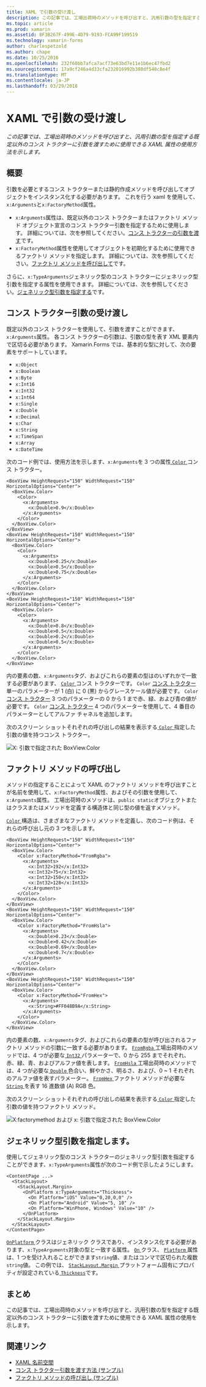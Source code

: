```yaml
---
title: XAML で引数の受け渡し
description: この記事では、工場出荷時のメソッドを呼び出すと、汎用引数の型を指定する既定以外のコンス トラクターに引数を渡すために使用できる XAML 属性の使用方法を示します。
ms.topic: article
ms.prod: xamarin
ms.assetid: 8F3B267F-499E-4D79-9193-FCA99F199519
ms.technology: xamarin-forms
author: charlespetzold
ms.author: chape
ms.date: 10/25/2016
ms.openlocfilehash: 232f60bb7afca7acf73e63bd7e11e1b6ec47fbd2
ms.sourcegitcommit: 17a9cf246a4d33cfa232016992b308df540c8e4f
ms.translationtype: MT
ms.contentlocale: ja-JP
ms.lasthandoff: 03/29/2018
---
```

# <a name="passing-arguments-in-xaml"></a>XAML で引数の受け渡し

_この記事では、工場出荷時のメソッドを呼び出すと、汎用引数の型を指定する既定以外のコンス トラクターに引数を渡すために使用できる XAML 属性の使用方法を示します。_

## <a name="overview"></a>概要

引数を必要とするコンス トラクターまたは静的作成メソッドを呼び出してオブジェクトをインスタンス化する必要があります。 これを行う xaml を使用して、`x:Arguments`と`x:FactoryMethod`属性。

- `x:Arguments`属性は、既定以外のコンス トラクターまたはファクトリ メソッド オブジェクト宣言のコンス トラクター引数を指定するために使用します。 詳細については、次を参照してください。[コンス トラクターの引数を渡す](#constructor_arguments)です。
- `x:FactoryMethod`属性を使用してオブジェクトを初期化するために使用できるファクトリ メソッドを指定します。 詳細については、次を参照してください。[ファクトリ メソッドを呼び出して](#factory_methods)です。

さらに、`x:TypeArguments`ジェネリック型のコンス トラクターにジェネリック型引数を指定する属性を使用できます。 詳細については、次を参照してください。[ジェネリック型引数を指定する](#generic_type_arguments)です。

<a name="constructor_arguments" />

## <a name="passing-constructor-arguments"></a>コンス トラクター引数の受け渡し

既定以外のコンス トラクターを使用して、引数を渡すことができます、`x:Arguments`属性。 各コンス トラクターの引数は、引数の型を表す XML 要素内で区切る必要があります。 Xamarin.Forms では、基本的な型に対して、次の要素をサポートしています。

- `x:Object`
- `x:Boolean`
- `x:Byte`
- `x:Int16`
- `x:Int32`
- `x:Int64`
- `x:Single`
- `x:Double`
- `x:Decimal`
- `x:Char`
- `x:String`
- `x:TimeSpan`
- `x:Array`
- `x:DateTime`

次のコード例では、使用方法を示します、`x:Arguments`を 3 つの属性[ `Color` ](https://developer.xamarin.com/api/type/Xamarin.Forms.Color/)コンス トラクター。

```xaml
<BoxView HeightRequest="150" WidthRequest="150" HorizontalOptions="Center">
  <BoxView.Color>
    <Color>
      <x:Arguments>
        <x:Double>0.9</x:Double>
      </x:Arguments>
    </Color>
  </BoxView.Color>
</BoxView>
<BoxView HeightRequest="150" WidthRequest="150" HorizontalOptions="Center">
  <BoxView.Color>
    <Color>
      <x:Arguments>
        <x:Double>0.25</x:Double>
        <x:Double>0.5</x:Double>
        <x:Double>0.75</x:Double>
      </x:Arguments>
    </Color>
  </BoxView.Color>
</BoxView>
<BoxView HeightRequest="150" WidthRequest="150" HorizontalOptions="Center">
  <BoxView.Color>
    <Color>
      <x:Arguments>
        <x:Double>0.8</x:Double>
        <x:Double>0.5</x:Double>
        <x:Double>0.2</x:Double>
        <x:Double>0.5</x:Double>
      </x:Arguments>
    </Color>
  </BoxView.Color>
</BoxView>
```

内の要素の数、`x:Arguments`タグ、およびこれらの要素の型はのいずれかで一致する必要があります、 [ `Color` ](https://developer.xamarin.com/api/type/Xamarin.Forms.Color/)コンス トラクターです。 `Color` [コンス トラクター](https://developer.xamarin.com/api/constructor/Xamarin.Forms.Color.Color/p/System.Double/)単一のパラメーターが 1 (白) に 0 (黒) からグレースケール値が必要です。 `Color` [コンス トラクター](https://developer.xamarin.com/api/constructor/Xamarin.Forms.Color.Color/p/System.Double/System.Double/System.Double/) 3 つのパラメーターの 0 から 1 まで赤、緑、および青の値が必要です。 `Color` [コンス トラクター](https://developer.xamarin.com/api/constructor/Xamarin.Forms.Color.Color/p/System.Double/System.Double/System.Double/System.Double/) 4 つのパラメーターを使用して、4 番目のパラメーターとしてアルファ チャネルを追加します。

次のスクリーン ショットそれぞれの呼び出しの結果を表示する[ `Color` ](https://developer.xamarin.com/api/type/Xamarin.Forms.Color/)指定した引数の値を持つコンス トラクター。

![](passing-arguments-images/passing-arguments.png "X: 引数で指定された BoxView.Color")

<a name="factory_methods" />

## <a name="calling-factory-methods"></a>ファクトリ メソッドの呼び出し

メソッドの指定することによって XAML のファクトリ メソッドを呼び出すことが名前を使用して、`x:FactoryMethod`属性、およびその引数を使用して、`x:Arguments`属性。 工場出荷時のメソッドは、`public static`オブジェクトまたはクラスまたはメソッドを定義する構造体と同じ型の値を返すメソッド。

[ `Color` ](https://developer.xamarin.com/api/type/Xamarin.Forms.Color/)構造は、さまざまなファクトリ メソッドを定義し、次のコード例は、それらの呼び出し元の 3 つを示します。

```xaml
<BoxView HeightRequest="150" WidthRequest="150" HorizontalOptions="Center">
  <BoxView.Color>
    <Color x:FactoryMethod="FromRgba">
      <x:Arguments>
        <x:Int32>192</x:Int32>
        <x:Int32>75</x:Int32>
        <x:Int32>150</x:Int32>                      
        <x:Int32>128</x:Int32>
      </x:Arguments>
    </Color>
  </BoxView.Color>
</BoxView>
<BoxView HeightRequest="150" WidthRequest="150" HorizontalOptions="Center">
  <BoxView.Color>
    <Color x:FactoryMethod="FromHsla">
      <x:Arguments>
        <x:Double>0.23</x:Double>
        <x:Double>0.42</x:Double>
        <x:Double>0.69</x:Double>
        <x:Double>0.7</x:Double>
      </x:Arguments>
    </Color>
  </BoxView.Color>
</BoxView>
<BoxView HeightRequest="150" WidthRequest="150" HorizontalOptions="Center">
  <BoxView.Color>
    <Color x:FactoryMethod="FromHex">
      <x:Arguments>
        <x:String>#FF048B9A</x:String>
      </x:Arguments>
    </Color>
  </BoxView.Color>
</BoxView>
```

内の要素の数、`x:Arguments`タグ、およびこれらの要素の型が呼び出されるファクトリ メソッドの引数に一致する必要があります。 [ `FromRgba` ](https://developer.xamarin.com/api/member/Xamarin.Forms.Color.FromRgba/p/System.Int32/System.Int32/System.Int32/System.Int32/)工場出荷時のメソッドでは、4 つが必要な[ `Int32` ](https://docs.microsoft.com/dotnet/api/system.int32)パラメーターで、0 から 255 までそれぞれ、赤、緑、青、およびアルファ値を表します。 [ `FromHsla` ](https://developer.xamarin.com/api/member/Xamarin.Forms.Color.FromHsla/p/System.Double/System.Double/System.Double/System.Double/)工場出荷時のメソッドでは、4 つが必要な[ `Double` ](https://docs.microsoft.com/dotnet/api/system.double)色合い、鮮やかさ、明るさ、および、0 ~ 1 それぞれのアルファ値を表すパラメーター。 [ `FromHex` ](https://developer.xamarin.com/api/member/Xamarin.Forms.Color.FromHex/p/System.String/)ファクトリ メソッドが必要な[ `String` ](https://docs.microsoft.com/dotnet/api/system.string)を表す 16 進数値 (A) RGB 色。

次のスクリーン ショットそれぞれの呼び出しの結果を表示する[ `Color` ](https://developer.xamarin.com/api/type/Xamarin.Forms.Color/)指定した引数の値を持つファクトリ メソッド。

![](passing-arguments-images/factory-methods.png "X:factorymethod および x: 引数で指定された BoxView.Color")

<a name="generic_type_arguments" />

## <a name="specifying-a-generic-type-argument"></a>ジェネリック型引数を指定します。

使用してジェネリック型のコンス トラクターのジェネリック型引数を指定することができます、`x:TypeArguments`属性が次のコード例で示したようにします。

```xaml
<ContentPage ...>
  <StackLayout>
    <StackLayout.Margin>
      <OnPlatform x:TypeArguments="Thickness">
        <On Platform="iOS" Value="0,20,0,0" />
        <On Platform="Android" Value="5, 10" />
        <On Platform="WinPhone, Windows" Value="10" />
      </OnPlatform>
    </StackLayout.Margin>
  </StackLayout>
</ContentPage>
```

[ `OnPlatform` ](https://developer.xamarin.com/api/type/Xamarin.Forms.OnPlatform%3CT%3E/)クラスはジェネリック クラスであり、インスタンス化する必要があります、`x:TypeArguments`対象の型と一致する属性。 [ `On` ](https://developer.xamarin.com/api/type/Xamarin.Forms.On/)クラス、 [ `Platform` ](https://developer.xamarin.com/api/property/Xamarin.Forms.On.Platform/)属性は、1 つを受け入れることができます`string`値、またはコンマで区切られた複数`string`値。 この例では、 [ `StackLayout.Margin` ](https://developer.xamarin.com/api/property/Xamarin.Forms.View.Margin/)プラットフォーム固有にプロパティが設定されている[ `Thickness`](https://developer.xamarin.com/api/type/Xamarin.Forms.Thickness/)です。

## <a name="summary"></a>まとめ

この記事では、工場出荷時のメソッドを呼び出すと、汎用引数の型を指定する既定以外のコンス トラクターに引数を渡すために使用できる XAML 属性の使用を示します。


## <a name="related-links"></a>関連リンク

- [XAML 名前空間](~/xamarin-forms/xaml/namespaces.md)
- [コンス トラクター引数を渡す方法 (サンプル)](https://developer.xamarin.com/samples/xamarin-forms/xaml/passingconstructorarguments/)
- [ファクトリ メソッドの呼び出し (サンプル)](https://developer.xamarin.com/samples/xamarin-forms/xaml/callingfactorymethods/)
